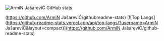 ![ArmiN JašareviĆ GitHub stats](https://github-readme-stats.vercel.app/api?username=home-22&count_private=true&show_icons=true)

(https://github.com/ArmiN JašareviĆ/githubreadme-stats) [![Top Langs](https://github-readme-stats.vercel.app/api/top-langs/?username=ArmiN JašareviĆ&layout=compact)](https://github.com/ArmiN JašareviĆ/github-readme-stats)
